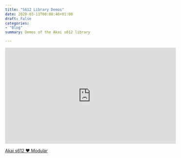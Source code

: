 ```yaml
---
title: "S612 Library Demos"
date: 2020-03-11T00:08:46+01:00
draft: False
categories: 
- "Blog"
summary: Demos of the Akai s612 library

---
```



<iframe width="560" height="315" src="https://www.youtube.com/embed/videoseries?list=PL8Rp79UJ5uBD18D4QcxVMn3nRXk1tOQE4" title="YouTube video player" frameborder="0" allow="accelerometer; autoplay; clipboard-write; encrypted-media; gyroscope; picture-in-picture" allowfullscreen></iframe>


<a href="samples/pd/akai-s612-modular/" target="_blank">Akai s612 ❤️ Modular</a>



